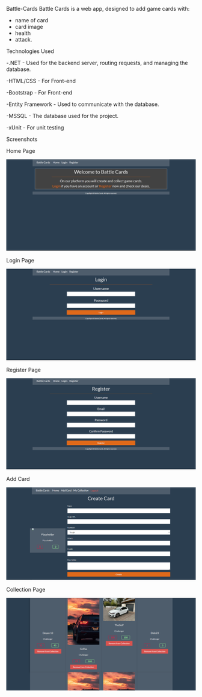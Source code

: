 Battle-Cards
Battle Cards is a web app, designed to add game cards with: 
- name of card
- card image
- health 
- attack.

Technologies Used 


-.NET - Used for the backend server, routing requests, and managing the database.

-HTML/CSS - For Front-end

-Bootstrap - For Front-end

-Entity Framework - Used to communicate with the database.

-MSSQL - The database used for the project.

-xUnit - For unit testing


Screenshots

Home Page

![Home](/Screenshots/main_page.png)

Login Page

![Login](/Screenshots/login.png)

Register Page

![Register](/Screenshots/register.png)

Add Card 

![Add](/Screenshots/add.png)

Collection Page

![collection](/Screenshots/collection.png)

